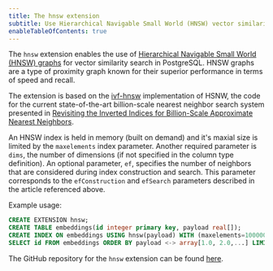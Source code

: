 ```yaml
---
title: The hnsw extension
subtitle: Use Hierarchical Navigable Small World (HNSW) vector similarity search in PostgreSQL 
enableTableOfContents: true
---
```


The `hnsw` extension enables the use of [Hierarchical Navigable Small World (HNSW) graphs](https://arxiv.org/abs/1603.09320) for vector similarity search in PostgreSQL. HNSW graphs are a type of proximity graph known for their superior performance in terms of speed and recall.

The extension is based on the [ivf-hnsw](https://github.com/dbaranchuk/ivf-hnsw.git) implementation of HSNW, the code for the current state-of-the-art billion-scale nearest neighbor search system presented in [Revisiting the Inverted Indices for Billion-Scale Approximate Nearest Neighbors](https://openaccess.thecvf.com/content_ECCV_2018/html/Dmitry_Baranchuk_Revisiting_the_Inverted_ECCV_2018_paper.html).

An HNSW index is held in memory (built on demand) and it's maxial size is limited by the `maxelements` index parameter. Another required parameter is `dims`, the number of dimensions (if not specified in the column type definition). An optional parameter, `ef`, specifies the number of neighbors that are considered during index construction and search. This parameter corresponds to the `efConstruction` and `efSearch` parameters described in the article referenced above.

Example usage:

```sql
CREATE EXTENSION hnsw;
CREATE TABLE embeddings(id integer primary key, payload real[]);
CREATE INDEX ON embeddings USING hnsw(payload) WITH (maxelements=1000000, dims=100, m=32);
SELECT id FROM embeddings ORDER BY payload <-> array[1.0, 2.0,...] LIMIT 100;
```

The GitHub repository for the `hnsw` extension can be found [here](https://github.com/knizhnik/hnsw).
